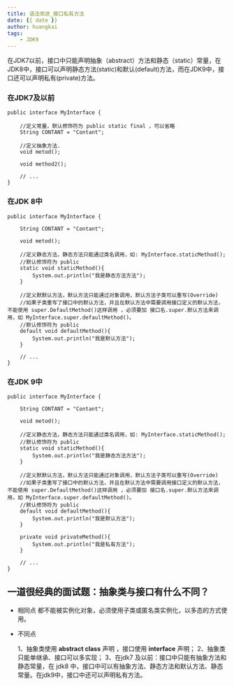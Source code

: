```yaml
---
title: 语法改进_接口私有方法
date: {{ date }}
author: huangkai
tags:
    - JDK9
---
```


在JDK7以前，接口中只能声明抽象（abstract）方法和静态（static）常量，在JDK8中，接口可以声明静态方法(static)和默认(default)方法，而在JDK9中，接口还可以声明私有(private)方法。


###  在JDK7及以前 ###

```
public interface MyInterface {

	//定义常量，默认修饰符为 public static final ，可以省略
	String CONTANT = "Contant";

	//定义抽象方法.
	void metod();

	void method2();

	// ...
}
```

### 在JDK 8中 ###

```
public interface MyInterface {

	String CONTANT = "Contant";

	void metod();

	//定义静态方法，静态方法只能通过类名调用，如: MyInterface.staticMethod();
	//默认修饰符为 public
	static void staticMethod(){
		System.out.println("我是静态方法方法");
	}
	
	//定义默默认方法，默认方法只能通过对象调用，默认方法子类可以重写(Override)
	//如果子类重写了接口中的默认方法，并且在默认方法中需要调用接口定义的默认方法，不能使用 super.DefaultMethod()这样调用 ，必须要加 接口名.super.默认方法来调用，如 MyInterface.super.defaultMethod()。
	//默认修饰符为 public
	default void defaultMethod(){
		System.out.println("我是默认方法");
	}

	// ...
}
```

### 在JDK 9中 ###
	
```
public interface MyInterface {

	String CONTANT = "Contant";

	void metod();

	//定义静态方法，静态方法只能通过类名调用，如: MyInterface.staticMethod();
	//默认修饰符为 public
	static void staticMethod(){
		System.out.println("我是静态方法方法");
	}
	
	//定义默默认方法，默认方法只能通过对象调用，默认方法子类可以重写(Override)
	//如果子类重写了接口中的默认方法，并且在默认方法中需要调用接口定义的默认方法，不能使用 super.DefaultMethod()这样调用 ，必须要加 接口名.super.默认方法来调用，如 MyInterface.super.defaultMethod()。
	//默认修饰符为 public
	default void defaultMethod(){
		System.out.println("我是默认方法");
	}
	
	private void privateMethod(){
		System.out.println("我是私有方法");
	}

	// ...
}
```

## 一道很经典的面试题：抽象类与接口有什么不同？ ##

- 相同点
  都不能被实例化对象，必须使用子类或匿名类实例化，以多态的方式使用。
- 不同点

  1、抽象类使用 **abstract class** 声明 ，接口使用 **interface** 声明；
  2、抽象类只能单继承、接口可以多实现；
  3、在jdk7 及以前：接口中只能有抽象方法和静态常量，在 jdk8 中，接口中可以有抽象方法、静态方法和默认方法、静态常量。在jdk9中，接口中还可以声明私有方法。